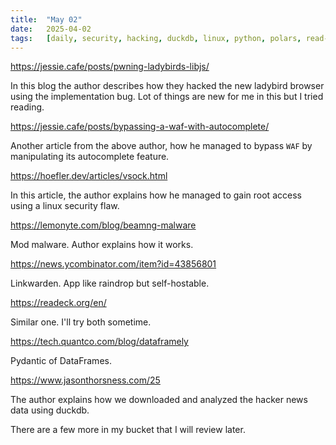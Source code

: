 ```yaml
---
title:  "May 02"
date:   2025-04-02
tags:   [daily, security, hacking, duckdb, linux, python, polars, read-later, liil]
---
```


https://jessie.cafe/posts/pwning-ladybirds-libjs/

In this blog the author describes how they hacked the new ladybird browser using the implementation bug. Lot of things are new for me in this but I tried reading.


https://jessie.cafe/posts/bypassing-a-waf-with-autocomplete/

Another article from the above author, how he managed to bypass `WAF` by manipulating its autocomplete feature.

https://hoefler.dev/articles/vsock.html

In this article, the author explains how he managed to gain root access using a linux security flaw.

https://lemonyte.com/blog/beamng-malware

Mod malware. Author explains how it works.

https://news.ycombinator.com/item?id=43856801

Linkwarden. App like raindrop but self-hostable.

https://readeck.org/en/

Similar one. I'll try both sometime.

https://tech.quantco.com/blog/dataframely

Pydantic of DataFrames.

https://www.jasonthorsness.com/25

The author explains how we downloaded and analyzed the hacker news data using duckdb.

There are a few more in my bucket that I will review later.


